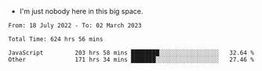 - I'm just nobody here in this big space.


<!--START_SECTION:waka-->

```text
From: 18 July 2022 - To: 02 March 2023

Total Time: 624 hrs 56 mins

JavaScript         203 hrs 58 mins ████████░░░░░░░░░░░░░░░░░   32.64 %
Other              171 hrs 34 mins ███████░░░░░░░░░░░░░░░░░░   27.46 %
```

<!--END_SECTION:waka-->
